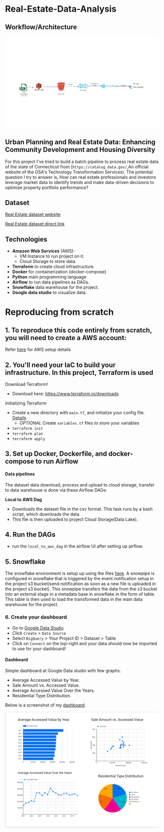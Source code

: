 # Real-Estate-Data-Analysis

## Workflow/Architecture
![alt text](./img/architecture.png)


## Urban Planning and Real Estate Data: Enhancing Community Development and Housing Diversity
For this project I've tried to build a batch pipeline to process real estate data of the state of Connecticut from (`https://catalog.data.gov/`,An official website of the GSA's Technology Transformation Services). The potential question I try to answer is, How can real estate professionals and investors leverage market data to identify trends and make data-driven decisions to optimize property portfolio performance?

## Dataset
[Real Estate dataset website](https://catalog.data.gov/dataset/real-estate-sales-2001-2018/resource/f7cb94d8-283c-476f-a966-cc8c9e1308b4)

[Real Estate dataset direct link](https://data.ct.gov/api/views/5mzw-sjtu/rows.csv?accessType=DOWNLOAD)

## Technologies
- **Amazon Web Services** (AWS):
  - VM Instance to run project on it.
  - Cloud Storage to store data.
- **Terraform** to create cloud infrastructure.
- **Docker** for containerization (docker-compose)
- **Python** main programming language
- **Airflow** to run data pipelines as DAGs.
- **Snowflake** data warehouse for the project.
- **Google data studio** to visualize data.

# Reproducing from scratch
## 1. To reproduce this code entirely from scratch, you will need to create a AWS account:
Refer [here](https://github.com/adityachaudhary99/dataengineering-real-estate-analysis-project/blob/main/pre-reqs.md) for AWS setup details

## 2. You'll need your IaC to build your infrastructure. In this project, Terraform is used
Download Terraform!
* Download here: https://www.terraform.io/downloads

Initializing Terraform
* Create a new directory with `main.tf`, and initialize your config file. [Details](https://docs.aws.amazon.com/search/doc-search.html?searchPath=documentation&searchQuery=terraform+aws)
    * *OPTIONAL* Create `variables.tf` files to store your variables
* `terraform init`
* `terraform plan`
* `terraform apply`

## 3. Set up Docker, Dockerfile, and docker-compose to run Airflow

#### Data pipelines
The dataset data download, process and upload to cloud storage, transfer to data warehouse is done via these Airflow DAGs:

**Local to AWS Dag**  
  - Downloads the dataset file in the csv format. This task runs by a bash script, which downloads the data. 
  - This file is then uploaded to project Cloud Storage(Data Lake).

## 4. Run the DAGs
* run the `local_to_aws_dag` in the airflow UI after setting up airflow. 

## 5. Snowflake
The snowflake environment is setup up using the files [here](https://github.com/adityachaudhary99/dataengineering-real-estate-analysis-project/blob/main/snowflake_scripts).
A snowpipe is configured in snowflake that is triggered by the event notification setup in the project s3 bucket(send notification as soon as a new file is uploaded in the project s3 bucket). This snowpipe transfers the data from the s3 bucket into an external stage in a metadata base in snowflake in the form of table. This table is then used to load the transformed data in the main data warehouse for the project. 

### 6. Create your dashboard
* Go to [Google Data Studio](https://datastudio.google.com) 
* Click `Create` > `Data Source`
* Select `BigQuery` > Your Project ID > Dataset > Table
* Click on `Connect` on the top-right and your data should now be imported to use for your dashboard!

#### Dashboard
Simple dashboard at Google Data studio with few graphs.
- Average Accessed Value by Year.
- Sale Amount vs. Accessed Value.​
- Average Accessed Value Over the Years​.
- Residential Type Distribution.

Below is a screenshot of my [dashboard](https://lookerstudio.google.com/s/raoYn0w6ehQ).

![alt text](./img/Dashboard.png)

